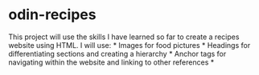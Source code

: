 # odin-recipes
This project will use the skills I have learned so far to create a recipes website using HTML. 
I will use:
    * Images for food pictures
    * Headings for differentiating sections and creating a hierarchy
    * Anchor tags for navigating within the website and linking to other references
    *
